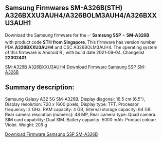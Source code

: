 <h2>Samsung Firmwares SM-A326B(STH) A326BXXU3AUH4/A326BOLM3AUH4/A326BXXU3AUH1</h2>
Download the Samsung firmware for the ✅ <strong>Samsung SSP </strong> ⭐ <strong>SM-A326B</strong> with product code <strong>STH</strong> <strong> from Singapore</strong>. This firmware has version number PDA <strong>A326BXXU3AUH4</strong> and CSC A326BOLM3AUH4. The operating system of this firmware is Android R , with build date 2021-09-04. Changelist <strong>22302401</strong>.


[SM-A326B](https://samfirm.shop/samsung/model/SM-A326B)
[A326BXXU3AUH4](https://samfirm.shop/samsung/pda/A326BXXU3AUH4)
[Download Firmware Samsung SSP SM-A326B](https://samfirm.shop/samsung/firmware/453813)
<h2>Summary description:</h2>
<p>Samsung Galaxy A32 5G SM-A326B. Display diagonal: 16.5 cm (6.5"), Display resolution: 720 x 1600 pixels, Display type: TFT. Processor frequency: 2 GHz. RAM capacity: 4 GB, Internal storage capacity: 64 GB. Rear camera resolution (numeric): 48 MP, Rear camera type: Quad camera. SIM card capability: Dual SIM. Battery capacity: 5000 mAh. Product colour: Violet. Weight: 205 g</p>


[Download Firmware Samsung SSP SM-A326B](https://samfirm.shop/samsung/firmware/453813)

